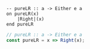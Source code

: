 ```applescript
-- pureLR :: a -> Either e aon pureLR(x)	|Right|(x)end pureLR
```

```js
// pureLR :: a -> Either e a
const pureLR = x => Right(x);
```